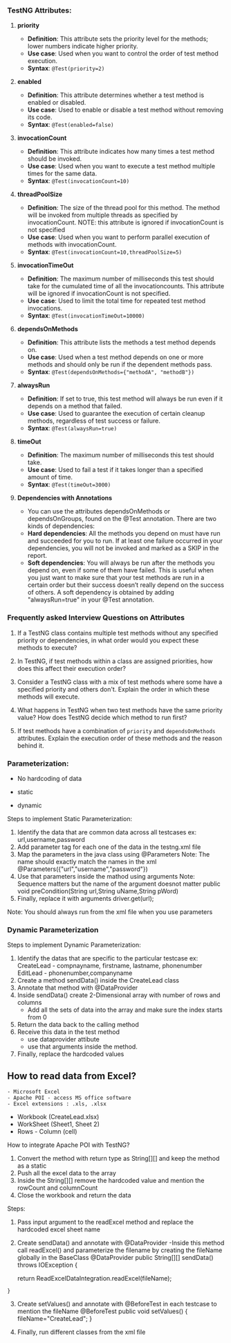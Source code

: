 
### TestNG Attributes:
1. **priority**
   - **Definition**: This attribute sets the priority level for the methods; lower numbers indicate higher priority.
   - **Use case**: Used when you want to control the order of test method execution.
   - **Syntax**: `@Test(priority=2)`

2. **enabled**
   - **Definition**: This attribute determines whether a test method is enabled or disabled.
   - **Use case**: Used to enable or disable a test method without removing its code.
   - **Syntax**: `@Test(enabled=false)`

3. **invocationCount**
   - **Definition**: This attribute indicates how many times a test method should be invoked.
   - **Use case**: Used when you want to execute a test method multiple times for the same data.
   - **Syntax**: `@Test(invocationCount=10)`

4. **threadPoolSize**
   - **Definition**: The size of the thread pool for this method. The method will be invoked from multiple threads as specified by invocationCount. NOTE: this attribute is ignored if invocationCount is not specified
   - **Use case**: Used when you want to perform parallel execution of methods with invocationCount.
   - **Syntax**: `@Test(invocationCount=10,threadPoolSize=5)`

5. **invocationTimeOut**
   - **Definition**: The maximum number of milliseconds this test should take for the cumulated time of all the invocationcounts. This attribute will be ignored if invocationCount is not specified.
   - **Use case**: Used to limit the total time for repeated test method invocations.
   - **Syntax**: `@Test(invocationTimeOut=10000)`

6. **dependsOnMethods**
   - **Definition**: This attribute lists the methods a test method depends on.
   - **Use case**: Used when a test method depends on one or more methods and should only be run if the dependent methods pass.
   - **Syntax**: `@Test(dependsOnMethods={"methodA", "methodB"})`

7. **alwaysRun**
   - **Definition**: If set to true, this test method will always be run even if it depends on a method that failed.
   - **Use case**: Used to guarantee the execution of certain cleanup methods, regardless of test success or failure.
   - **Syntax**: `@Test(alwaysRun=true)`

8. **timeOut**
   - **Definition**: The maximum number of milliseconds this test should take.
   - **Use case**: Used to fail a test if it takes longer than a specified amount of time.
   - **Syntax**: `@Test(timeOut=3000)`

9. **Dependencies with Annotations**
     - You can use the attributes dependsOnMethods or dependsOnGroups, found on the @Test annotation. There are two kinds of dependencies:
     - **Hard dependencies**: All the methods you depend on must have run and succeeded for you to run. If at least one failure occurred in your dependencies, you will not be invoked and marked as a SKIP in the report.
     - **Soft dependencies**: You will always be run after the methods you depend on, even if some of them have failed. This is useful when you just want to make sure that your test methods are run in a certain order but their success doesn’t really depend on the success of others. A soft dependency is obtained by adding "alwaysRun=true" in your @Test annotation.


### Frequently asked Interview Questions on Attributes

  1. If a TestNG class contains multiple test methods without any specified priority or dependencies, in what order would you expect these methods to execute?

  2. In TestNG, if test methods within a class are assigned priorities, how does this affect their execution order?

  3. Consider a TestNG class with a mix of test methods where some have a specified priority and others don't. Explain the order in which these methods will execute.

  4. What happens in TestNG when two test methods have the same priority value? How does TestNG decide which method to run first?

  5. If test methods have a combination of `priority` and `dependsOnMethods` attributes. Explain the execution order of these methods and the reason behind it.

 
### Parameterization: 
  - No hardcoding of data 

 - static
 - dynamic

Steps to implement Static Parameterization:
1. Identify the data that are common data across all testcases
   ex: url,username,password
   <parameter name="url"
		value="http://leaftaps.com/opentaps/control/main"></parameter>
2. Add parameter tag for each one of the data in the testng.xml file
3. Map the parameters in the java class using @Parameters
   Note: The name should exactly match the names in the xml
   @Parameters({"url","username","password"})
4. Use that parameters inside the mathod using arguments
   Note: Sequence matters but the name of the argument doesnot matter
   public void preCondition(String url,String uName,String pWord)
5. Finally, replace it with arguments
       driver.get(url);

Note: You should always run from the xml file when you use parameters


### Dynamic Parameterization
Steps to implement Dynamic Parameterization:
1. Identify the datas that are specific to the particular testcase
   ex: CreateLead - compnayname, firstname, lastname, phonenumber
       EditLead - phonenumber,companyname
2. Create a method sendData() inside the CreateLead class 
3. Annotate that method with @DataProvider
4. Inside sendData() create 2-Dimensional array with number of rows and columns
     - Add all the sets of data into the array and make sure the index starts from 0
5. Return the data back to the calling method
6. Receive this data in the test method
    - use dataprovider attibute
    - use that arguments inside the method.
7. Finally, replace the hardcoded values



## How to read data from Excel?

    - Microsoft Excel
    - Apache POI - access MS office software 
    - Excel extensions : .xls, .xlsx


 - Workbook (CreateLead.xlsx)
 -  WorkSheet (Sheet1, Sheet 2)
   - Rows
    - Column (cell)


How to integrate Apache POI with TestNG?
1. Convert the method with return type as String[][] and keep the method as a static
2. Push all the excel data to the array
3. Inside the String[][] remove the hardcoded value and mention the rowCount and columnCount
4. Close the workbook and return the data


Steps:
  1. Pass input argument to the readExcel method and replace the hardcoded excel sheet name
  2. Create sendData() and annotate with @DataProvider
      -Inside this method call readExcel() and parameterize the filename by creating the fileName globally in the BaseClass
         @DataProvider
	public String[][] sendData() throws IOException { 
		
		return ReadExcelDataIntegration.readExcel(fileName);
         

	}
  3. Create setValues() and annotate with @BeforeTest in each testcase to mention the fileName
      @BeforeTest
	public void setValues() {
		fileName="CreateLead";
	}
	
  4. Finally, run different classes from the xml file


        


